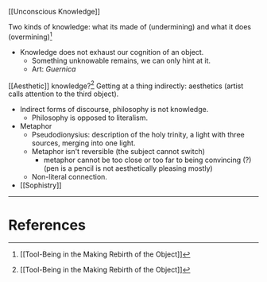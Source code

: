 [[Unconscious Knowledge]]

Two kinds of knowledge: what its made of (undermining) and what it does (overmining)[^1]
- Knowledge does not exhaust our cognition of an object.
	- Something unknowable remains, we can only hint at it.
	- Art: *Guernica* 

[[Aesthetic]] knowledge?[^1]
Getting at a thing indirectly: aesthetics (artist calls attention to the third object).
- Indirect forms of discourse, philosophy is not knowledge.
	- Philosophy is opposed to literalism.
- Metaphor 
	- Pseudodionysius: description of the holy trinity, a light with three sources, merging into one light.
	- Metaphor isn't reversible (the subject cannot switch)
		- metaphor cannot be too close or too far to being convincing (?) (pen is a pencil is not aesthetically pleasing mostly)
	- Non-literal connection.
- [[Sophistry]]

---
# References

[^1]: [[Tool-Being in the Making Rebirth of the Object]]